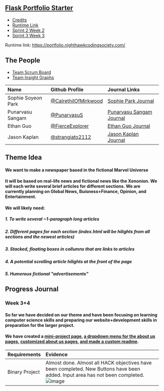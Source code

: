 ## [Flask Portfolio Starter](https://nighthawkcodingsociety.com/projectsearch/details/Flask%20Portfolio%20Starter)
<!--ts-->
   * [Credits](#credits)
   * [Runtime Link](#runtime_link)
   * [Sprint 2 Week 2](#sprint_2_week_2)
   * [Sprint 3 Week 3](#sprint_3_week_3)
<!--te-->
Runtime link: https://portfolio.nighthawkcodingsociety.com/
## The People

- [Team Scrum Board](https://github.com/CalrethilOfMirkwood/flask_portfolio/projects/1)
- [Team Insight Graphs](https://github.com/CalrethilOfMirkwood/flask_portfolio/graphs/contributors)

 Name | Github Profile | Journal Links
| :---- | :---- | :---- |
| Sophie Soyeon Park | [@CalrethilOfMirkwood](https://github.com/CalrethilOfMirkwood) | [Sophie Park Journal](https://docs.google.com/document/d/1p0HJV9DaE6A2R0R5cqNIFT2G01R6gcRTk_YQLqi-JYE/edit?usp=sharing) 
| Punarvasu Sangam | [@PunarvasuS](https://github.com/PunarvasuS) | [Punarvasu Sangam Journal](https://docs.google.com/document/d/1fD9aVooS0dbOJZCmh1KXjiAS6M9TM4oYgXOhvFVISPk/edit?usp=sharing) 
| Ethan Guo | [@FierceExplorer](https://github.com/Anirudh123nasty) | [Ethan Guo Journal](https://docs.google.com/document/d/11vsWPaCuoXcu6-stnnRsQocQagZt6etMUKN_my-wCZQ/edit)
| Jason Kaplan | [@strangiato2112](https://github.com/JL1080) | [Jason Kaplan Journal](https://docs.google.com/document/d/1_07UqztsMrCB-25jyAmEY0PtHlpxz_5iJnr5U1ZaHe8/edit)


## Theme Idea
#### We want to make a newspaper based in the fictional Marvel Universe
#### It will be based on real-life news and fictional news like the Xenonion.  We will each write several brief articles for different sections.  We are currently planning on Global News, Buisness+Finance, Opinion, and Entertainment.
#### We will likely need:
##### 1. To write several ~1-paragraph long articles
##### 2. Different pages for each section (index.html will be hilights from all sections and the newest articles)
##### 3. Stacked, floating boxes in collumns that are links to articles
##### 4. A potential scrolling article hilights at the front of the page
##### 5. Humerous fictional "advertisements"
## Progress Journal
### Week 3+4
#### So far we have decided on our theme and have been focusing on learning computer science skills and preparing our website+development skills in preparation for the larger project.
#### We have created a [mini-project page](https://github.com/CalrethilOfMirkwood/flask_portfolio/blob/main/templates/sus.html), [a dropdown menu for the about us pages](https://github.com/CalrethilOfMirkwood/flask_portfolio/issues/5), [customized about us pages](https://github.com/CalrethilOfMirkwood/flask_portfolio/issues/7), [and made a custom readme](https://github.com/CalrethilOfMirkwood/flask_portfolio/issues/4).
Requirements | Evidence | 
| :---- | :---- |
| Binary Project | Almost done. Almost all HACK objectives have been completed. New Buttons have been added. Input area has not been completed.![image](https://user-images.githubusercontent.com/89167174/133858370-fe9d1ca5-b19c-45e5-aba8-2254d6121292.png) |
